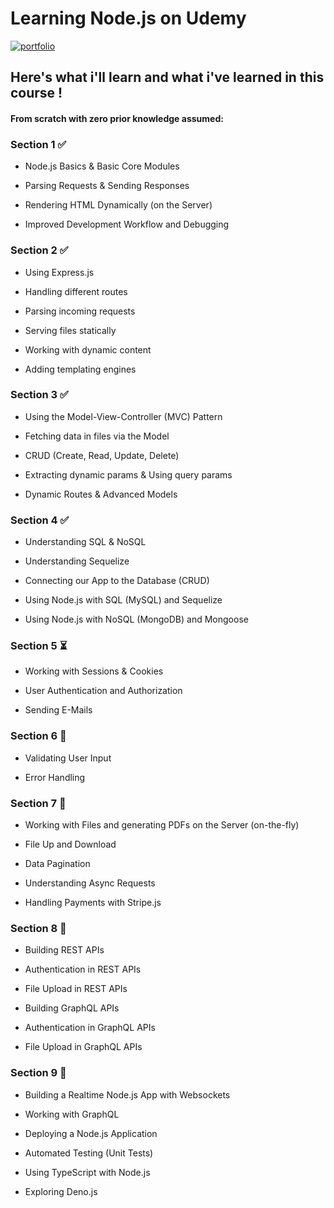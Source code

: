 # Learning Node.js on Udemy

[![portfolio](https://img.shields.io/badge/link_to_the_course-BE32F5?style=for-the-badge&logo=logoColor=white)](https://www.udemy.com/share/101r4c3@IPRvGmuNcNMV6kmnPzrcHHq5dBJ553bVFr5p98DojqxjlDFErE6Wcho8eJCK2cKtXg==/)

## Here's what i'll learn and what i've learned in this course !

#### From scratch with zero prior knowledge assumed:

### Section 1 ✅

- Node.js Basics & Basic Core Modules

- Parsing Requests & Sending Responses

- Rendering HTML Dynamically (on the Server)

- Improved Development Workflow and Debugging

### Section 2 ✅

- Using Express.js

- Handling different routes

- Parsing incoming requests

- Serving files statically

- Working with dynamic content

- Adding templating engines

### Section 3 ✅

- Using the Model-View-Controller (MVC) Pattern

- Fetching data in files via the Model

- CRUD (Create, Read, Update, Delete)

- Extracting dynamic params & Using query params

- Dynamic Routes & Advanced Models

### Section 4 ✅

- Understanding SQL & NoSQL

- Understanding Sequelize

- Connecting our App to the Database (CRUD)

- Using Node.js with SQL (MySQL) and Sequelize

- Using Node.js with NoSQL (MongoDB) and Mongoose

### Section 5 ⏳

- Working with Sessions & Cookies

- User Authentication and Authorization

- Sending E-Mails

### Section 6 📌

- Validating User Input

- Error Handling

### Section 7 📌

- Working with Files and generating PDFs on the Server (on-the-fly)

- File Up and Download

- Data Pagination

- Understanding Async Requests

- Handling Payments with Stripe.js

### Section 8 📌

- Building REST APIs

- Authentication in REST APIs

- File Upload in REST APIs

- Building GraphQL APIs

- Authentication in GraphQL APIs

- File Upload in GraphQL APIs

### Section 9 📌

- Building a Realtime Node.js App with Websockets

- Working with GraphQL

- Deploying a Node.js Application

- Automated Testing (Unit Tests)

- Using TypeScript with Node.js

- Exploring Deno.js
